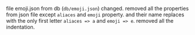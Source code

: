 file emoji.json from db (`db/emoji.json`) changed.
removed all the properties from json file except `aliaces` and `emoji` property.
and their name replaces with the only first letter `aliaces => a` and `emoji => e`.
removed all the indentation.
